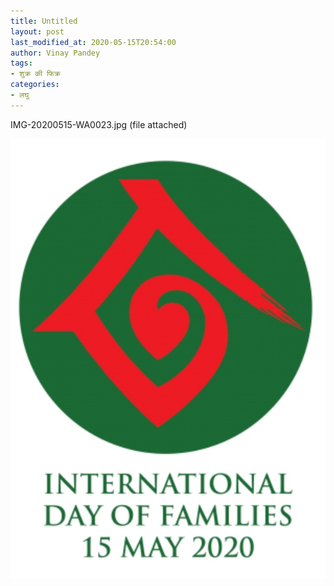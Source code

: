 ```yaml
---
title: Untitled
layout: post
last_modified_at: 2020-05-15T20:54:00
author: Vinay Pandey
tags:
- शुक्र की फिक्र
categories:
- लघु
---
```

IMG-20200515-WA0023.jpg (file attached)


![IMG-20200515-WA0023.jpg](/images/IMG-20200515-WA0023.jpg)

